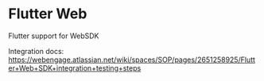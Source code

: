 # Flutter Web

Flutter support for WebSDK

Integration docs: https://webengage.atlassian.net/wiki/spaces/SOP/pages/2651258925/Flutter+Web+SDK+integration+testing+steps
